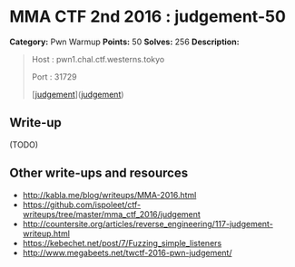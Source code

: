 # MMA CTF 2nd 2016 : judgement-50

**Category:** Pwn Warmup
**Points:** 50
**Solves:** 256
**Description:**

> Host : pwn1.chal.ctf.westerns.tokyo
>
> Port : 31729
>
>
> [[judgement](./judgement)]([judgement](./judgement))


## Write-up

(TODO)

## Other write-ups and resources

* http://kabla.me/blog/writeups/MMA-2016.html
* https://github.com/ispoleet/ctf-writeups/tree/master/mma_ctf_2016/judgement
* http://countersite.org/articles/reverse_engineering/117-judgement-writeup.html
* https://kebechet.net/post/7/Fuzzing_simple_listeners
* http://www.megabeets.net/twctf-2016-pwn-judgement/
